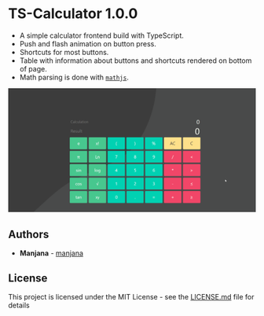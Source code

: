 # TS-Calculator 1.0.0

* A simple calculator frontend build with TypeScript. 
* Push and flash animation on button press.
* Shortcuts for most buttons.
* Table with information about buttons and shortcuts rendered on bottom of page.
* Math parsing is done with [`mathjs`](https://www.npmjs.com/package/mathjs).

![Screenshot of the calculator](calc.gif)

## Authors
- **Manjana** - [manjana](https://github.com/blue-hexagon)

## License
This project is licensed under the MIT License - see the [LICENSE.md](LICENSE) file for details
